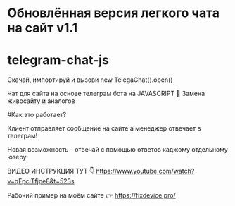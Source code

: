 # Обновлённая версия легкого чата на сайт v1.1
# telegram-chat-js 

Скачай, импортируй и вызови new TelegaChat().open()

Чат для сайта на основе телеграм бота на JAVASCRIPT 🤘
Замена живосайту и аналогов

#Как это работает?

Клиент отправляет сообщение на сайте а менеджер отвечает в телеграм! 

Новая возможность - отвечай с помощью ответов каджому отдельному юзеру

ВИДЕО ИНСТРУКЦИЯ ТУТ 👇
https://www.youtube.com/watch?v=qFpcITfjpe8&t=523s

Рабочий пример на моём сайте 👉 https://fixdevice.pro/
